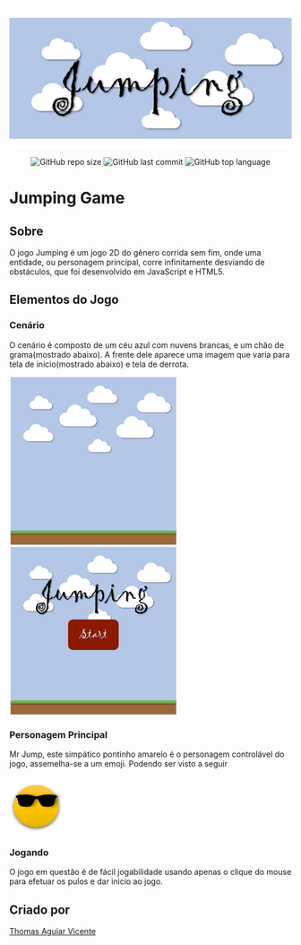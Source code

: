 <img src="https://github.com/thmsaguiar/jumpinggame/blob/master/imagens/banner.png" style="width:1000px;height:250px;">
<div align="center">
  
![GitHub repo size](https://img.shields.io/github/repo-size/thmsaguiar/jumpinggame) ![GitHub last commit](https://img.shields.io/github/last-commit/thmsaguiar/jumpinggame) ![GitHub top language](https://img.shields.io/github/languages/top/thmsaguiar/jumpinggame)
  
</div>

# Jumping Game

## Sobre
O jogo Jumping é um jogo 2D do gênero corrida sem fim, onde uma entidade, ou personagem principal, corre infinitamente desviando de obstáculos, que foi desenvolvido em JavaScript e HTML5.
## Elementos do Jogo
### Cenário
O cenário é composto de um céu azul com nuvens brancas, e um chão de grama(mostrado abaixo). A frente dele aparece uma imagem que varia para tela de inicio(mostrado abaixo) e tela de derrota.

<img src="https://github.com/thmsaguiar/jumpinggame/blob/master/imagens/cenariocompleto.png" style="width:300px;height:300px;"><img src="https://github.com/thmsaguiar/jumpinggame/blob/master/imagens/telainicial.png" style="width:300px;height:300px;">

### Personagem Principal
Mr Jump, este simpático pontinho amarelo é o personagem controlável do jogo, assemelha-se a um emoji. Podendo ser visto a seguir

<img src="https://github.com/thmsaguiar/jumpinggame/blob/master/imagens/personagem.png" style="width:100px;height:100px;">

### Jogando
O jogo em questão é de fácil jogabilidade usando apenas o clique do mouse para efetuar os pulos e dar inicio ao jogo.

## Criado por
[Thomas Aguiar Vicente](https://www.github.com/thmsaguiar)

